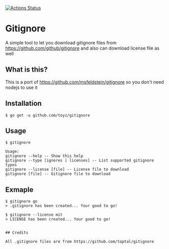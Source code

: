 [![Actions Status](https://github.com/toyz/gitignore/workflows/Go/badge.svg)](https://github.com/toyz/gitignore/actions)


# Gitignore

A simple tool to let you download gitignore files from https://github.com/github/gitignore and also can download license file as well

## What is this?
This is a port of https://github.com/msfeldstein/gitignore so you don't need nodejs to use it

## Installation 
```
$ go get -u github.com/toyz/gitignore
```

## Usage
```
$ gitignore

Usage:
gitignore --help -- Show this help
gitignore --type [ignores | licenses] -- List supported gitignore types
gitignore --license [file] -- License file to download
gitignore [file] -- Gitignore file to download
```

## Exmaple
```
$ gitignore go 
> .gitignore has been created... Your good to go!

$ gitignore --license mit
> LICENSE has been created... Your good to go!
```
```

## Credits

All .gitignore files are from https://github.com/toptal/gitignore
